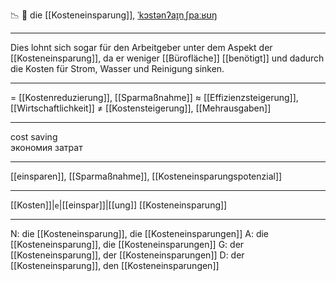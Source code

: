 📉 🔴 die [[Kosteneinsparung]], [ˈkɔstənʔaɪ̯nˌʃpaːʁʊŋ](https://youglish.com/pronounce/Kosteneinsparung/german)

---
Dies lohnt sich sogar für den Arbeitgeber unter dem Aspekt der [[Kosteneinsparung]], da er weniger [[Bürofläche]] [[benötigt]] und dadurch die Kosten für Strom, Wasser und Reinigung sinken.

---
= [[Kostenreduzierung]], [[Sparmaßnahme]]
≈ [[Effizienzsteigerung]], [[Wirtschaftlichkeit]]
≠ [[Kostensteigerung]], [[Mehrausgaben]]

---
cost saving  
экономия затрат

---
[[einsparen]], [[Sparmaßnahme]], [[Kosteneinsparungspotenzial]]

---
[[Kosten]]|`e`|[[einspar]]|[[ung]]
[[Kosteneinsparung]]


---
N: die [[Kosteneinsparung]], die [[Kosteneinsparungen]]
A: die [[Kosteneinsparung]], die [[Kosteneinsparungen]]
G: der [[Kosteneinsparung]], der [[Kosteneinsparungen]]
D: der [[Kosteneinsparung]], den [[Kosteneinsparungen]]
